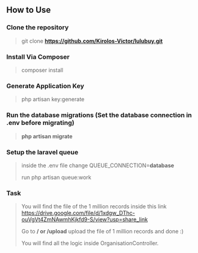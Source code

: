## How to Use

### Clone the repository

> git clone **https://github.com/Kirolos-Victor/lulubuy.git**

### Install Via Composer

> composer install

### Generate Application Key

> php artisan key:generate

### Run the database migrations (Set the database connection in .env before migrating)

> **php artisan migrate**
>

### Setup the laravel queue

> inside the .env file change QUEUE_CONNECTION=**database**
>
> run php artisan queue:work

### Task

> You will find the file of the 1 million records inside this link https://drive.google.com/file/d/1xdgw_DThc-ouVgVt4ZmNAwmhKjkfd9-S/view?usp=share_link
>
> Go to **/ or /upload** upload the file of 1 million records and done :)
>
> You will find all the logic inside OrganisationController.





